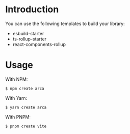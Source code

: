 # Introduction

You can use the following templates to build your library:

* esbuild-starter
* ts-rollup-starter
* react-components-rollup

# Usage

With NPM:

```shell
$ npm create arca
```

With Yarn:

```shell
$ yarn create arca
```

With PNPM:

```shell
$ pnpm create vite
```

